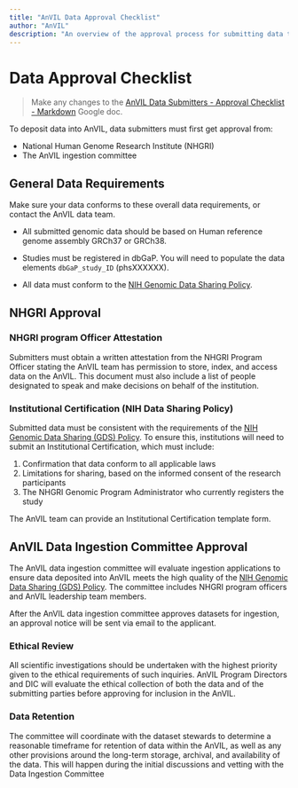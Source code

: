 ```yaml
---
title: "AnVIL Data Approval Checklist"
author: "AnVIL"
description: "An overview of the approval process for submitting data to AnVIL."
---
```


# Data Approval Checklist

> Make any changes to the [AnVIL Data Submitters - Approval Checklist - Markdown](https://docs.google.com/document/d/1_sB6Dfazkw54UqRR9Ac_A_XO-yrCcmWbwb-c1Y_MUoc/edit) Google doc.

To deposit data into AnVIL, data submitters must first get approval from:
- National Human Genome Research Institute (NHGRI)
- The AnVIL ingestion committee

## General Data Requirements
Make sure your data conforms to these overall data requirements, or contact the AnVIL data team.

- All submitted genomic data should be based on Human reference genome assembly GRCh37 or GRCh38.

- Studies must be registered in dbGaP. You will need to populate the data elements `dbGaP_study_ID` (phsXXXXXX).

- All data must conform to the [NIH Genomic Data Sharing Policy](https://www.genome.gov/about-nhgri/Policies-Guidance/Genomic-Data-Sharing).

## NHGRI Approval

### NHGRI program Officer Attestation
Submitters must obtain a written attestation from the NHGRI Program Officer stating the AnVIL team has permission to store, index, and access data on the AnVIL. This document must also include a list of people designated to speak and make decisions on behalf of the institution.

### Institutional Certification (NIH Data Sharing Policy)
Submitted data must be consistent with the requirements of the [NIH Genomic Data Sharing (GDS) Policy](https://www.genome.gov/about-nhgri/Policies-Guidance/Genomic-Data-Sharing). To ensure this, institutions will need to submit an Institutional Certification, which must include:

1. Confirmation that data conform to all applicable laws
2. Limitations for sharing, based on the informed consent of the research participants
3. The NHGRI Genomic Program Administrator who currently registers the study

The AnVIL team can provide an Institutional Certification template form.


## AnVIL Data Ingestion Committee Approval

The AnVIL data ingestion committee will evaluate ingestion applications to ensure data deposited into AnVIL meets the high quality of the [NIH Genomic Data Sharing (GDS) Policy](https://www.genome.gov/about-nhgri/Policies-Guidance/Genomic-Data-Sharing). The committee includes NHGRI program officers and AnVIL leadership team members.

After the AnVIL data ingestion committee approves datasets for ingestion, an approval notice will be sent via email to the applicant.

### Ethical Review

All scientific investigations should be undertaken with the highest priority given to the ethical requirements of such inquiries. AnVIL Program Directors and DIC will evaluate the ethical collection of both the data and of the submitting parties before approving for inclusion in the AnVIL.

### Data Retention

The committee will coordinate with the dataset stewards to determine a reasonable timeframe for retention of data within the AnVIL, as well as any other provisions around the long-term storage, archival, and availability of the data. This will happen during the initial discussions and vetting with the Data Ingestion Committee

